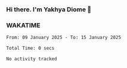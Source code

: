 ### Hi there. I'm Yakhya Diome 👋

### WAKATIME
<!--START_SECTION:waka-->

```txt
From: 09 January 2025 - To: 15 January 2025

Total Time: 0 secs

No activity tracked
```

<!--END_SECTION:waka-->

